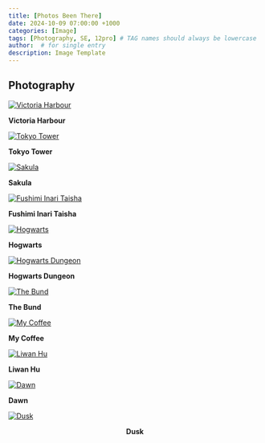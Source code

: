 ```yaml
---
title: [Photos Been There]
date: 2024-10-09 07:00:00 +1000
categories: [Image]
tags: [Photography, SE, 12pro] # TAG names should always be lowercase
author:  # for single entry
description: Image Template
---
```


## Photography
<div class="pswp-gallery" id="my-gallery">
  <a href="/assets/img/Photography/01.JPG">
    <img src="/assets/img/Photography/01.JPG" alt="Victoria Harbour">
  </a>
  <p><b>Victoria Harbour</b></p>
  <a href="/assets/img/Photography/02.JPG">
    <img src="/assets/img/Photography/02.JPG" alt="Tokyo Tower">
  </a>
  <p><b>Tokyo Tower</b></p>
  <a href="/assets/img/Photography/03.JPG">
    <img src="/assets/img/Photography/03.JPG" alt="Sakula">
  </a>
  <p><b>Sakula</b></p>
  <a href="/assets/img/Photography/04.JPG">
    <img src="/assets/img/Photography/04.JPG" alt="Fushimi Inari Taisha">
  </a>
  <p><b>Fushimi Inari Taisha</b></p>
  <a href="/assets/img/Photography/05.JPG">
    <img src="/assets/img/Photography/05.JPG" alt="Hogwarts">
  </a>
  <p><b>Hogwarts</b></p>
  <a href="/assets/img/Photography/06.JPG">
    <img src="/assets/img/Photography/06.JPG" alt="Hogwarts Dungeon">
  </a>
  <p><b>Hogwarts Dungeon</b></p>
  <a href="/assets/img/Photography/07.JPG">
    <img src="/assets/img/Photography/07.JPG" alt="The Bund">
  </a>
  <p><b>The Bund</b></p>
  <a href="/assets/img/Photography/08.jpg">
    <img src="/assets/img/Photography/08.jpg" alt="My Coffee">
  </a>
  <p><b>My Coffee</b></p>
  <a href="/assets/img/Photography/09.jpg">
    <img src="/assets/img/Photography/09.jpg" alt="Liwan Hu">
  </a>
  <p><b>Liwan Hu</b></p>
  <a href="/assets/img/Photography/10.jpg">
    <img src="/assets/img/Photography/10.jpg" alt="Dawn">
  </a>
  <p><b>Dawn</b></p>
  <a href="/assets/img/Photography/11.jpg">
    <img src="/assets/img/Photography/11.jpg" alt="Dusk">
  </a>
  <p style="text-align: center;"><b>Dusk</b></p>
</div>